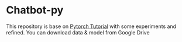 # Chatbot-py
This repository is base on [Pytorch Tutorial](https://pytorch.org/tutorials/beginner/chatbot_tutorial.html) with some experiments and refined.
You can download data & model from Google Drive